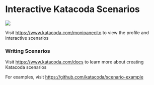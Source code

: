 # Interactive Katacoda Scenarios

[![](http://shields.katacoda.com/katacoda/monipanecito/count.svg)](https://www.katacoda.com/monipanecito "Get your profile on Katacoda.com")

Visit https://www.katacoda.com/monipanecito to view the profile and interactive scenarios

### Writing Scenarios
Visit https://www.katacoda.com/docs to learn more about creating Katacoda scenarios

For examples, visit https://github.com/katacoda/scenario-example
